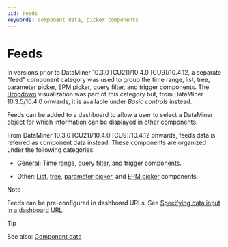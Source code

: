 ```yaml
---
uid: Feeds
keywords: component data, picker components
---
```


# Feeds

In versions prior to DataMiner 10.3.0 [CU21]/10.4.0 [CU9]/10.4.12<!--RN 41141-->, a separate "feed" component category was used to group the time range, list, tree, parameter picker, EPM picker, query filter, and trigger components. The [Dropdown](xref:DashboardDropdown) visualization was part of this category but, from DataMiner 10.3.5/10.4.0 onwards<!--  RN 35902 -->, it is available under *Basic controls* instead.

Feeds can be added to a dashboard to allow a user to select a DataMiner object for which information can be displayed in other components.

From DataMiner 10.3.0 [CU21]/10.4.0 [CU9]/10.4.12 onwards, feeds data is referred as component data instead. These components are organized under the following categories:

- General: [Time range](xref:DashboardTimeRange), [query filter](xref:DashboardQueryFilter), and [trigger](xref:DashboardTrigger) components.

- Other: [List](xref:DashboardList), [tree](xref:DashboardTree), [parameter picker](xref:DashboardParameterPicker), and [EPM picker](xref:DashboardEPMPicker) components.

> [!NOTE]
> Feeds can be pre-configured in dashboard URLs. See [Specifying data input in a dashboard URL](xref:Specifying_data_input_in_a_dashboard_URL).

> [!TIP]
> See also: [Component data](xref:Component_Data)
